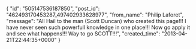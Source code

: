  {
   "id": "505147536187850",
   "post_id": "462493170453287_497402933628977",
   "from_name": "Philip Laforet",
   "message": "All Hail to the man (Scott Duncan) who created this page!!! I have never seen such powerfull knowledge in one place!!! Now go apply it and see what happens!!! Way to go SCOTT!!!",
   "created_time": "2013-04-21T22:44:35+0000"
 }
